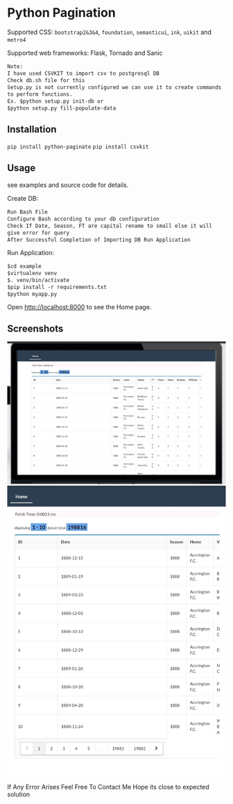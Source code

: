 # Python Pagination


Supported CSS: `bootstrap2&3&4`, `foundation`, `semanticui`, `ink`, `uikit` and `metro4`

Supported web frameworks: Flask, Tornado and Sanic

```
Note:
I have used CSVKIT to import csv to postgresql DB
Check db.sh file for this
Setup.py is not currently configured we can use it to create commands to perform functions. 
Ex. $python setup.py init-db or
$python setup.py fill-populate-data
```

## Installation

`pip install python-paginate`
`pip install csvkit`

## Usage

see examples and source code for details.

Create DB:

    Run Bash File
    Configure Bash according to your db configuration
    Check If Date, Season, FT are capital rename to small else it will give error for query
    After Successful Completion of Importing DB Run Application

Run Application:

    $cd example
    $virtualenv venv
    $. venv/bin/activate
    $pip install -r requirements.txt
    $python myapp.py

Open <http://localhost:8000> to see the Home page.

## Screenshots

![Desktop](/ss/ss.jpg "Desktop")
![Mobile](/ss/ss-mobile.jpg "Mobile")

If Any Error Arises Feel Free To Contact Me
Hope its close to expected solution
